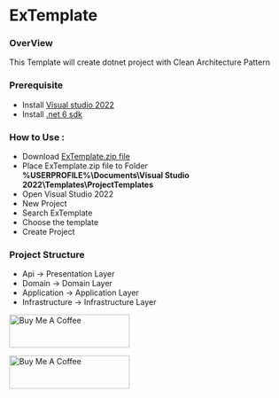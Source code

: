 # ExTemplate

### **OverView**
This Template will create dotnet project with Clean Architecture Pattern

### **Prerequisite**
- Install [Visual studio 2022](https://visualstudio.microsoft.com/downloads/)
- Install [.net 6 sdk](https://dotnet.microsoft.com/en-us/download/dotnet/6.0)

### **How to Use :**
- Download [ExTemplate.zip file](https://github.com/frogerdevs/ExTemplate/blob/main/ExTemplate.zip)
- Place ExTemplate.zip file to Folder **%USERPROFILE%\Documents\Visual Studio 2022\Templates\ProjectTemplates**
- Open Visual Studio 2022
- New Project
- Search ExTemplate
- Choose the template
- Create Project

### **Project Structure**
- Api -> Presentation Layer
- Domain -> Domain Layer
- Application -> Application Layer
- Infrastructure -> Infrastructure Layer





<a href="https://www.buymeacoffee.com/frogerdevs" target="_blank"><img src="https://cdn.buymeacoffee.com/buttons/v2/default-blue.png" alt="Buy Me A Coffee" style="height: 60px !important;width: 217px !important;" ></a>

<a href="https://www.buymeacoffee.com/frogerdevs" target="_blank"><img src="https://cdn.buymeacoffee.com/buttons/v2/default-red.png" alt="Buy Me A Coffee" style="height: 60px !important;width: 217px !important;" ></a>

